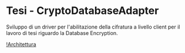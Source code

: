 # Tesi - CryptoDatabaseAdapter
Sviluppo di un driver per l'abilitazione della cifratura a livello client per il lavoro di tesi riguardo la Database Encryption.

[!Architettura](./docs/images/Architettura.png)



